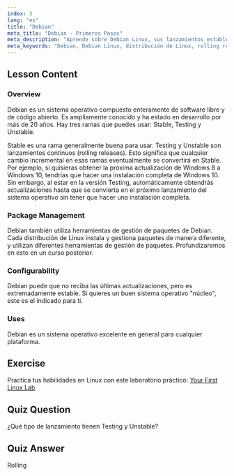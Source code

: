 ```yaml
---
index: 3
lang: "es"
title: "Debian"
meta_title: "Debian - Primeros Pasos"
meta_description: "Aprende sobre Debian Linux, sus lanzamientos estables y continuos, y la gestión de paquetes. Descubre por qué Debian es un excelente sistema operativo central para usuarios principiantes e intermedios."
meta_keywords: "Debian, Debian Linux, distribución de Linux, rolling release, gestión de paquetes, tutorial de Linux, Linux para principiantes, guía de Linux"
---
```


## Lesson Content

### Overview

Debian es un sistema operativo compuesto enteramente de software libre y de código abierto. Es ampliamente conocido y ha estado en desarrollo por más de 20 años. Hay tres ramas que puedes usar: Stable, Testing y Unstable.

Stable es una rama generalmente buena para usar. Testing y Unstable son lanzamientos continuos (rolling releases). Esto significa que cualquier cambio incremental en esas ramas eventualmente se convertirá en Stable. Por ejemplo, si quisieras obtener la próxima actualización de Windows 8 a Windows 10, tendrías que hacer una instalación completa de Windows 10. Sin embargo, al estar en la versión Testing, automáticamente obtendrás actualizaciones hasta que se convierta en el próximo lanzamiento del sistema operativo sin tener que hacer una instalación completa.

### Package Management

Debian también utiliza herramientas de gestión de paquetes de Debian. Cada distribución de Linux instala y gestiona paquetes de manera diferente, y utilizan diferentes herramientas de gestión de paquetes. Profundizaremos en esto en un curso posterior.

### Configurability

Debian puede que no reciba las últimas actualizaciones, pero es extremadamente estable. Si quieres un buen sistema operativo "núcleo", este es el indicado para ti.

### Uses

Debian es un sistema operativo excelente en general para cualquier plataforma.

## Exercise

Practica tus habilidades en Linux con este laboratorio práctico: [Your First Linux Lab](https://labex.io/labs/linux-your-first-linux-lab-270253)

## Quiz Question

¿Qué tipo de lanzamiento tienen Testing y Unstable?

## Quiz Answer

Rolling